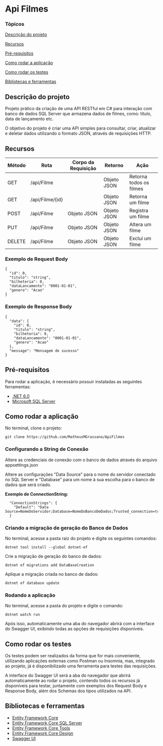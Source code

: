 # Api Filmes 

### Tópicos 

[Descrição do projeto](#descrição-do-projeto)

[Recursos](#recursos)

[Pré-requisitos](#pré-requisitos)

[Como rodar a aplicação](#como-rodar-a-aplicação)

[Como rodar os testes](#como-rodar-os-testes)

[Bibliotecas e ferramentas](#bibliotecas-e-ferramentas)


## Descrição do projeto 

Projeto prático da criação de uma API RESTful em C# para interação com banco de dados SQL Server que armazena dados de filmes, como: título, data de lançamento etc.

O objetivo do projeto é criar uma API simples para consultar, criar, atualizar e deletar dados utilizando o formato JSON, através de requisições HTTP.


## Recursos

| Método | Rota            | Corpo da Requisição | Retorno     | Ação                    |
| ------ | --------------- | ------------------- | ----------- | ----------------------- |
| GET    | /api/Filme      |                     | Objeto JSON | Retorna todos os filmes |
| GET    | /api/Filme/{id} |                     | Objeto JSON | Retorna um filme        |
| POST   | /api/Filme      | Objeto JSON         | Objeto JSON | Registra um filme       |
| PUT    | /api/Filme      | Objeto JSON         | Objeto JSON | Altera um filme         |
| DELETE | /api/Filme      | Objeto JSON         | Objeto JSON | Exclui um filme         |

### Exemplo de Request Body
```
{
  "id": 0,
  "titulo": "string",
  "bilheteria": 0,
  "dataLancamento": "0001-01-01",
  "genero": "Acao"
}
```

### Exemplo de Response Body
```
{
  "data": {
    "id": 0,
    "titulo": "string",
    "bilheteria": 0,
    "dataLancamento": "0001-01-01",
    "genero": "Acao"
  },
  "message": "Mensagem de sucesso"
}
```


## Pré-requisitos

Para rodar a aplicação, é necessário possuir instaladas as seguintes ferramentas:

- [.NET 6.0](https://dotnet.microsoft.com/pt-br/download/dotnet/6.0)
- [Microsoft SQL Server](https://www.microsoft.com/pt-br/sql-server/sql-server-downloads)


## Como rodar a aplicação

No terminal, clone o projeto: 

```
git clone https://github.com/MatheusMGrassano/ApiFilmes
```

### Configurando a String de Conexão

Altere as credenciais de conexão com o banco de dados através do arquivo appsettings.json

Altere as configurações "Data Source" para o nome do servidor conectado no SQL Server e "Database" para um nome à sua escolha para o banco de dados que será criado.

**Exemplo de ConnectionString:**
```
  "ConnectionStrings": {
    "Default": "Data Source=NomeDoServidor;Database=NomeDoBancoDeDados;Trusted_connection=true;Encrypt=false;TrustServerCertificate=true"
  }
```

### Criando a migração de geração do Banco de Dados

No terminal, acesse a pasta raiz do projeto e digite os seguintes comandos:
```
dotnet tool install --global dotnet-ef
```

Crie a migração de geração do banco de dados:
```
dotnet ef migrations add DataBaseCreation
```

Aplique a migração criada no banco de dados:
```
dotnet ef database update
```

### Rodando a aplicação

No terminal, acesse a pasta do projeto e digite o comando: 
```
dotnet watch run
```

Após isso, automaticamente uma aba do navegador abrirá com a interface do Swagger UI, exibindo todas as opções de requisições disponíveis.


## Como rodar os testes

Os testes podem ser realizados da forma que for mais conveniente, utilizando aplicações externas como Postman ou Insomnia, mas, integrado ao projeto, já é disponibilizado uma ferramenta para testes das requisições.

A interface do Swagger UI será a aba do navegador que abrirá automaticamente ao rodar o projeto, contendo todos os recursos já disponíveis para testar, juntamente com exemplos dos Request Body e Response Body, além dos Schemas dos tipos utilizados na API. 


## Bibliotecas e ferramentas

- [Entity Framework Core](https://www.nuget.org/packages/Microsoft.EntityFrameworkCore/)
- [Entity Framework Core SQL Server](https://www.nuget.org/packages/Microsoft.EntityFrameworkCore.SqlServer)
- [Entity Framework Core Tools](https://www.nuget.org/packages/Microsoft.EntityFrameworkCore.Tools)
- [Entity Framework Core Design](https://www.nuget.org/packages/Microsoft.EntityFrameworkCore.Design)
- [Swagger UI](https://swagger.io/tools/swagger-ui/)